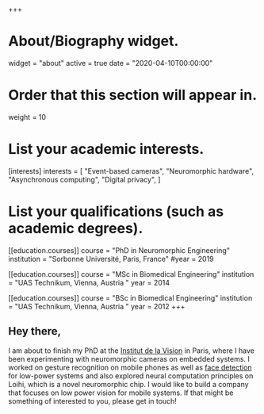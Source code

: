 +++
# About/Biography widget.
widget = "about"
active = true
date = "2020-04-10T00:00:00"

# Order that this section will appear in.
weight = 10

# List your academic interests.
[interests]
  interests = [
    "Event-based cameras",
    "Neuromorphic hardware",
    "Asynchronous computing",
    "Digital privacy",
  ]

# List your qualifications (such as academic degrees).
[[education.courses]]
  course = "PhD in Neuromorphic Engineering"
  institution = "Sorbonne Université, Paris, France"
  #year = 2019

[[education.courses]]
  course = "MSc in Biomedical Engineering"
  institution = "UAS Technikum, Vienna, Austria "
  year = 2014

[[education.courses]]
  course = "BSc in Biomedical Engineering"
  institution = "UAS Technikum, Vienna, Austria "
  year = 2012
+++

## **Hey there,**

I am about to finish my PhD at the [Institut de la Vision](http://neuromorphic-vision.com/) in Paris, where I have been experimenting with neuromorphic cameras on embedded systems. I worked on gesture recognition on mobile phones as well as [face detection](https://www.youtube.com/watch?v=F5UzXQsr5Es) for low-power systems and also explored neural computation principles on Loihi, which is a novel neuromorphic chip. I would like to build a company that focuses on low power vision for mobile systems. If that might be something of interested to you, please get in touch!
